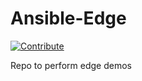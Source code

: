 # Ansible-Edge
[![Contribute](https://img.shields.io/badge/OpenShift-Dev%20Spaces-525C86?logo=redhatopenshift&labelColor=EE0000)](https://devspaces.apps.hypershift.shadowman.dev/#https://github.com/shadowman-lab/Ansible-Edge)

Repo to perform edge demos
